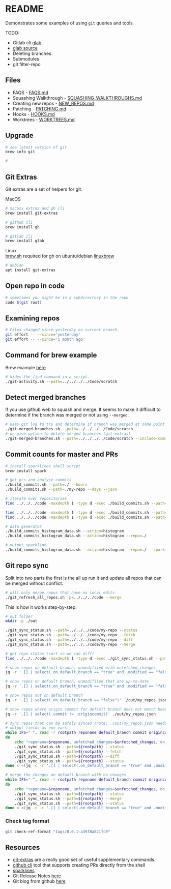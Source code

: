 # README

Demonstrates some examples of using `git` queries and tools  

TODO:

* Gitlab cli [glab](https://glab.readthedocs.io/en/latest/)  
* [glab source](https://github.com/profclems/glab)
* Deleting branches
* Submodules
* git filter-repo

## Files

* FAQS - [FAQS.md](./FAQS.md)  
* Squashing Walkthrough - [SQUASHING_WALKTHROUGHS.md](./SQUASHING_WALKTHROUGHS.md)  
* Creating new repos - [NEW_REPOS.md](./NEW_REPOS.md)  
* Patching - [PATCHING.md](./PATCHING.md)  
* Hooks - [HOOKS.md](./HOOKS.md)  
* Worktrees - [WORKTREES.md](./WORKTREES.md)  

## Upgrade

```sh
# see latest version of git
brew info git

# 
```

## Git Extras

Git extras are a set of helpers for git.

MacOS  

```sh
# macosx extras and gh cli
brew install git-extras

# github cli
brew install gh

# gitlab cli
brew install glab  
```

Linux  
[brew.sh](https://docs.brew.sh) required for gh on ubuntu/debian [linuxbrew](https://docs.brew.sh/Homebrew-on-Linux)  

```sh
# debian
apt install git-extras
```

## Open repo in code

```sh
# sometimes you might be in a subdirectory in the repo
code $(git root)
```

## Examining repos

```sh
# Files changed since yesterday on current branch.
git effort -- --since='yesterday'
git effort -- --since='1 month ago'
```

## Command for brew example

Brew example [here](../49_brew/README.md)

```sh
# hides the find command in a script.
./git-activity.sh --path=../../../../Code/scratch
```

## Detect merged branches

If you use github web to squash and merge.  It seems to make it difficult to determine if the branch was merged or not using `--merged`.  

```sh
# uses git log to try and determine if branch was merged at some point
./git-merged-branches.sh --path=../../../../Code/scratch
# or give option to delete merged branches (git-extras)
./git-merged-branches.sh --path=../../../../Code/scratch --include-commits --delete-branches
```

## Commit counts for master and PRs

```sh
# install sparklines shell script
brew install spark

# get prs and analyse commits 
./build_commits.sh --path=./ --hours 
./build_commits.sh --path=./my-repo --days --json

# iterate over repositories
find ../../../code -maxdepth 1 -type d -exec ./build_commits.sh --path={} --ignore-errors --days \;

find ../../../code -maxdepth 1 -type d -exec ./build_commits.sh --path={} --days --json \;                                                
find ../../../code -maxdepth 1 -type d -exec ./build_commits.sh --path={} --days --json \; | jq -s . > ./out/branch_activity.json  

# data generator
./build_commits_histogram_data.sh --action=histogram 
./build_commits_histogram_data.sh --action=histogram --repo=./  

# output sparkline
./build_commits_histogram_data.sh --action=histogram --repo=./ --sparkline | spark
```

## Git repo sync

Split into two parts the first is the all up run it and update all repos that can be merged without conflict.

```sh
# will only merge repos that have no local edits.
./git_refresh_all_repos.sh -p=../../../code --merge 
```

This is how it works step-by-step.

```sh
# out folder
mkdir -p ./out

./git_sync_status.sh --path=../../../code/my-repo --status   
./git_sync_status.sh --path=../../../code/my-repo --fetch
./git_sync_status.sh --path=../../../code/my-repo --diff 
./git_sync_status.sh --path=../../../code/my-repo --merge

# get repo status (sort so we can diff)
find ../../../code -maxdepth 1 -type d -exec ./git_sync_status.sh --path={} --status \; | jq -s '. | sort_by(.reponame)' > ./out/my_repos.json

# show repos on default branch, unmodifiied with unfetched_changes 
jq -r '.[] | select(.on_default_branch == "true" and .modified == "false" and .unfetched_changes == "true")' ./out/my_repos.json

# show repos on default branch, unmodifiied that are up-to-date 
jq -r '.[] | select(.on_default_branch == "true" and .modified == "false" and .unfetched_changes == "false" and .commit == .origincommit)' ./out/my_repos.json

# show repos not on default branch
jq -r '.[] | select(.on_default_branch == "false")' ./out/my_repos.json

# show repos where origin commit for default branch does not match head commit for default branch
jq -r '.[] | select(.commit != .origincommit)' ./out/my_repos.json

# sync repos that can be safely synced (note: ./out/my_repos.json needs to be  up-to-date)
# output fields as env vars
while IFS=" ", read -r rootpath reponame default_branch commit origincommit current_branch on_default_branch modified unfetched_changes
do
    echo "reponame=$reponame, unfetched_changes=$unfetched_changes, on_default_branch=$on_default_branch, modified=$modified"
    ./git_sync_status.sh --path=${rootpath} --status
    ./git_sync_status.sh --path=${rootpath} --fetch
    ./git_sync_status.sh --path=${rootpath} --diff 
    ./git_sync_status.sh --path=${rootpath} --status
done < <(jq -c -r '.[] | select(.on_default_branch == "true" and .modified == "false" and .unfetched_changes == "true") | "\(.rootpath) \(.reponame) \(.default_branch) \(.commit) \(.origincommit) \(.current_branch) \(.on_default_branch) \(.modified) \(.unfetched_changes)"' ./out/my_repos.json)

# merge the changes on default branch with no changes
while IFS=" ", read -r rootpath reponame default_branch commit origincommit current_branch on_default_branch modified unfetched_changes
do
    echo "reponame=$reponame, unfetched_changes=$unfetched_changes, on_default_branch=$on_default_branch, modified=$modified, commit=$commit, origincommit=$origincommit"
    ./git_sync_status.sh --path=${rootpath} --status
    ./git_sync_status.sh --path=${rootpath} --merge
    ./git_sync_status.sh --path=${rootpath} --status
done < <(jq -c -r '.[] | select(.on_default_branch == "true" and .modified == "false" and .unfetched_changes == "false" and .commit != .origincommit) | "\(.rootpath) \(.reponame) \(.default_branch) \(.commit) \(.origincommit) \(.current_branch) \(.on_default_branch) \(.modified) \(.unfetched_changes)"' ./out/my_repos.json)
```

### Check tag format

```sh
git check-ref-format "tags/0.0.1-a39f8a821fc9" 
```

## Resources

* [git-extras](https://github.com/tj/git-extras/blob/master/Commands.md) are a really good set of useful supplementary commands.  
* [github cli](https://github.com/cli/cli) tool that supports creating PRs directly from the shell  
* [sparklines](https://github.com/holman/spark)  
* Git Release Notes [here](https://github.com/git/git/tree/master/Documentation/RelNotes)  
* Git blog from github [here](https://github.blog/tag/git/)  
